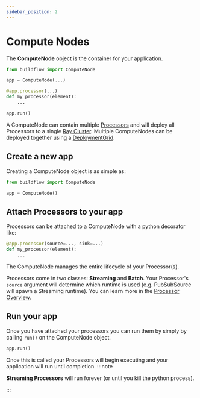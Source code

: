 ```yaml
---
sidebar_position: 2
---
```


# Compute Nodes

The **ComputeNode** object is the container for your application.

```python
from buildflow import ComputeNode

app = ComputeNode(...)

@app.processor(...)
def my_processor(element):
    ...

app.run()
```

A ComputeNode can contain multiple [Processors](./processors/overview.md) and will deploy all Processors to a single [Ray Cluster](https://docs.ray.io/en/latest/cluster/). Multiple ComputeNodes can be deployed together using a [DeploymentGrid](./deployment-grid).

## Create a new app

Creating a ComputeNode object is as simple as:

```python
from buildflow import ComputeNode

app = ComputeNode()
```

## Attach Processors to your app

Processors can be attached to a ComputeNode with a python decorator like:

```python
@app.processor(source=..., sink=...)
def my_processor(element):
    ...
```

The ComputeNode manages the entire lifecycle of your Processor(s).

Processors come in two classes: **Streaming** and **Batch**. Your Processor's `source` argument will determine which runtime is used (e.g. PubSubSource will spawn a Streaming runtime). You can learn more in the [Processor Overview](./processors/overview.md).

## Run your app

Once you have attached your processors you can run them by simply by calling `run()` on the ComputeNode object.

```python
app.run()
```

Once this is called your Processors will begin executing and your application will run until completion.
:::note

**Streaming Processors** will run forever (or until you kill the python process).

:::
